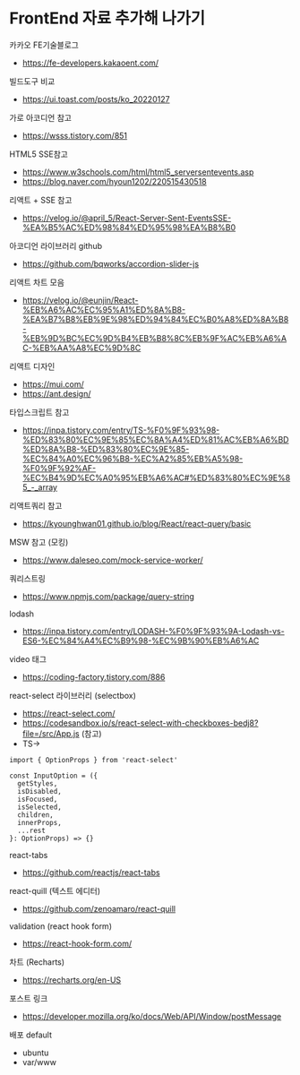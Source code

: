 # FrontEnd 자료 추가해 나가기

카카오 FE기술블로그
- https://fe-developers.kakaoent.com/

빌드도구 비교
- https://ui.toast.com/posts/ko_20220127

가로 아코디언 참고
- https://wsss.tistory.com/851

HTML5 SSE참고
- https://www.w3schools.com/html/html5_serversentevents.asp
- https://blog.naver.com/hyoun1202/220515430518

리액트 + SSE 참고
- https://velog.io/@april_5/React-Server-Sent-EventsSSE-%EA%B5%AC%ED%98%84%ED%95%98%EA%B8%B0

아코디언 라이브러리 github
- https://github.com/bqworks/accordion-slider-js

리액트 차트 모음
- https://velog.io/@eunjin/React-%EB%A6%AC%EC%95%A1%ED%8A%B8-%EA%B7%B8%EB%9E%98%ED%94%84%EC%B0%A8%ED%8A%B8-%EB%9D%BC%EC%9D%B4%EB%B8%8C%EB%9F%AC%EB%A6%AC-%EB%AA%A8%EC%9D%8C

리액트 디자인
- https://mui.com/
- https://ant.design/

타입스크립트 참고
- https://inpa.tistory.com/entry/TS-%F0%9F%93%98-%ED%83%80%EC%9E%85%EC%8A%A4%ED%81%AC%EB%A6%BD%ED%8A%B8-%ED%83%80%EC%9E%85-%EC%84%A0%EC%96%B8-%EC%A2%85%EB%A5%98-%F0%9F%92%AF-%EC%B4%9D%EC%A0%95%EB%A6%AC#%ED%83%80%EC%9E%85_-_array

리액트쿼리 참고
- https://kyounghwan01.github.io/blog/React/react-query/basic

MSW 참고 (모킹)
- https://www.daleseo.com/mock-service-worker/

쿼리스트링
- https://www.npmjs.com/package/query-string

lodash
- https://inpa.tistory.com/entry/LODASH-%F0%9F%93%9A-Lodash-vs-ES6-%EC%84%A4%EC%B9%98-%EC%9B%90%EB%A6%AC

video 태그
- https://coding-factory.tistory.com/886

react-select 라이브러리 (selectbox)
- https://react-select.com/
- https://codesandbox.io/s/react-select-with-checkboxes-bedj8?file=/src/App.js   (참고)
- TS->
```
import { OptionProps } from 'react-select'

const InputOption = ({
  getStyles,
  isDisabled,
  isFocused,
  isSelected,
  children,
  innerProps,
  ...rest
}: OptionProps) => {}
```

react-tabs
- https://github.com/reactjs/react-tabs

react-quill  (텍스트 에디터)
- https://github.com/zenoamaro/react-quill

validation (react hook form)
- https://react-hook-form.com/

차트 (Recharts)
- https://recharts.org/en-US

포스트 링크
- https://developer.mozilla.org/ko/docs/Web/API/Window/postMessage

배포 default
- ubuntu
- var/www
